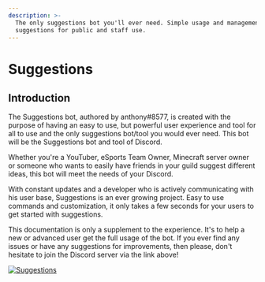 ```yaml
---
description: >-
  The only suggestions bot you'll ever need. Simple usage and management of
  suggestions for public and staff use.
---
```


# Suggestions

## Introduction

The Suggestions bot, authored by anthony\#8577, is created with the purpose of having an easy to use, but powerful user experience and tool for all to use and the only suggestions bot/tool you would ever need. This bot will be the Suggestions bot and tool of Discord.

Whether you're a YouTuber, eSports Team Owner, Minecraft server owner or someone who wants to easily have friends in your guild suggest different ideas, this bot will meet the needs of your Discord.

With constant updates and a developer who is actively communicating with his user base, Suggestions is an ever growing project. Easy to use commands and customization, it only takes a few seconds for your users to get started with suggestions.

This documentation is only a supplement to the experience. It's to help a new or advanced user get the full usage of the bot. If you ever find any issues or have any suggestions for improvements, then please, don't hesitate to join the Discord server via the link above!

 [![Suggestions](https://discordbots.org/api/widget/474051954998509571.svg)](https://discordbots.org/bot/474051954998509571)

